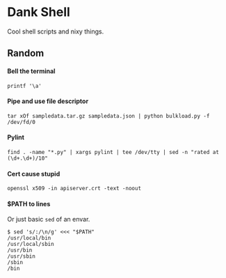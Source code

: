 # Dank Shell

Cool shell scripts and nixy things.

## Random

#### Bell the terminal

```
printf '\a'
```

#### Pipe and use file descriptor

```
tar xOf sampledata.tar.gz sampledata.json | python bulkload.py -f /dev/fd/0
```

#### Pylint

```
find . -name "*.py" | xargs pylint | tee /dev/tty | sed -n "rated at (\d+.\d+)/10"
```

#### Cert cause stupid

```
openssl x509 -in apiserver.crt -text -noout
```

#### $PATH to lines

Or just basic `sed` of an envar.

```
$ sed 's/:/\n/g' <<< "$PATH"
/usr/local/bin
/usr/local/sbin
/usr/bin
/usr/sbin
/sbin
/bin
```

